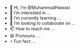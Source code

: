 - 👋 Hi, I’m @MuhammadHawasi
- 👀 I’m interested in ...
- 🌱 I’m currently learning ...
- 💞️ I’m looking to collaborate on ...
- 📫 How to reach me ...
- 😄 Pronouns: ...
- ⚡ Fun fact: ...

<!---
MuhammadHawasi/MuhammadHawasi is a ✨ special ✨ repository because its `README.md` (this file) appears on your GitHub profile.
You can click the Preview link to take a look at your changes.
--->
